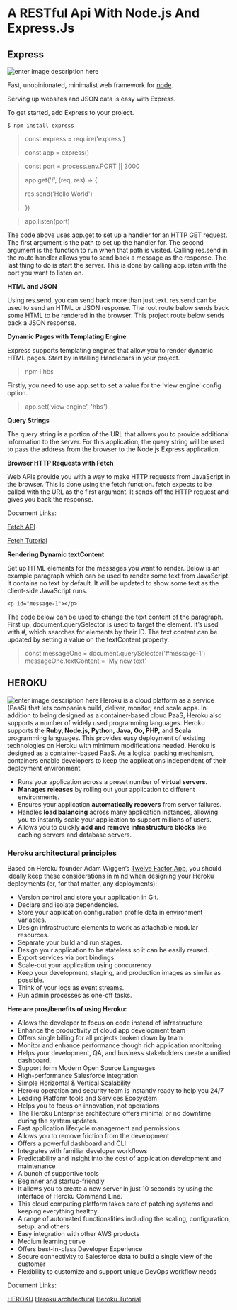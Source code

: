 # A RESTful Api With Node.js And Express.Js

## Express
![enter image description here](https://i.cloudup.com/zfY6lL7eFa-3000x3000.png)

Fast, unopinionated, minimalist web framework for [node](http://nodejs.org/).

Serving up websites and JSON data is easy with Express.

To get started, add Express to your project. 

    $ npm install express

>  const  express  =  require('express')
> 
> const  app  =  express()

> const port = process.env.PORT || 3000
> 
> app.get('/',   (req,  res) => {
> 
>  res.send('Hello World')
> 
> })

> app.listen(port)


The code above uses app.get to set up a handler for an HTTP GET request. The first argument is the path to set up the handler for. The second argument is the function to run when that path is visited. Calling res.send in the route handler allows you to send back a message as the response.  The last thing to do is start the server. This is done by calling app.listen with the port you want to listen on. 

**HTML and JSON**

Using res.send, you can send back more than just text. res.send can be used to send an HTML or JSON response. The root route below sends back some HTML to be rendered in the browser. This project route below sends back a JSON response. 
 
  **Dynamic Pages with Templating Engine**
  
Express supports templating engines that allow you to render dynamic HTML pages. 
Start by installing Handlebars in your project. 

> npm i hbs

Firstly, you need to use app.set to set a value for the 'view engine' config option. 

> app.set('view engine', 'hbs')

**Query Strings** 

The query string is a portion of the URL that allows you to provide additional information to the server. For this application, the query string will be used to pass the address from the browser to the Node.js Express application. 

 **Browser HTTP Requests with Fetch** 
 
Web APIs provide you with a way to make HTTP requests from JavaScript in the browser. This is done using the fetch function. fetch expects to be called with the URL as the first argument. It sends off the HTTP request and gives you back the response. 
 
 Document Links:
 
 [Fetch API](https://developer.mozilla.org/en-US/docs/Web/API/Fetch_API)
 
 [Fetch Tutorial](https://developers.google.com/web/updates/2015/03/introduction-to-fetch)

**Rendering Dynamic textContent**

Set up HTML elements for the messages you want to render. Below is an example paragraph which can be used to render some text from JavaScript. It contains no text by default. It will be updated to show some text as the client-side JavaScript runs. 

    <p id="message-1"></p>
The code below can be used to change the text content of the paragraph. First up, document.querySelector is used to target the element. It’s used with #, which searches for elements by their ID. The text content can be updated by setting a value on the textContent property. 

  

> const messageOne = document.querySelector('#message-1')   
> messageOne.textContent = 'My new text'


## HEROKU
![enter image description here](https://miro.medium.com/max/1710/1*H_nSB0PYTzIxnG9GhNU5vg.jpeg)
Heroku is a cloud platform as a service (PaaS) that lets companies build, deliver, monitor, and scale apps. In addition to being designed as a container-based cloud PaaS, Heroku also supports a number of widely used programming languages. Heroku supports the **Ruby, Node.js, Python, Java, Go, PHP,** and **Scala** programming languages. This provides easy deployment of existing technologies on Heroku with minimum modifications needed.
Heroku is designed as a container-based PaaS. As a logical packing mechanism, containers enable developers to keep the applications independent of their deployment environment.



-   Runs your application across a preset number of  **virtual servers**.
-   **Manages releases**  by rolling out your application to different environments.
-   Ensures your application  **automatically recovers**  from server failures.
-   Handles  **load balancing**  across many application instances, allowing you to instantly scale your application to support millions of users.
-   Allows you to quickly  **add and remove infrastructure blocks**  like caching servers and database servers.



### Heroku architectural principles


Based on Heroku founder Adam Wiggen’s  [Twelve Factor App](https://12factor.net/), you should ideally keep these considerations in mind when designing your Heroku deployments (or, for that matter, any deployments):

-   Version control and store your application in Git.
-   Declare and isolate dependencies.
-   Store your application configuration profile data in environment variables.
-   Design infrastructure elements to work as attachable modular resources.
-   Separate your build and run stages.
-   Design your application to be stateless so it can be easily reused.
-   Export services via port bindings
-   Scale-out your application using concurrency
-   Keep your development, staging, and production images as similar as possible.
-   Think of your logs as event streams.
-   Run admin processes as one-off tasks.


**Here are pros/benefits of using Heroku:**

-   Allows the developer to focus on code instead of infrastructure
-   Enhance the productivity of cloud app development team
-   Offers single billing for all projects broken down by team
-   Monitor and enhance performance though rich application monitoring
-   Helps your development, QA, and business stakeholders create a unified dashboard.
-   Support form Modern Open Source Languages
-   High-performance Salesforce integration
-   Simple Horizontal & Vertical Scalability
-   Heroku operation and security team is instantly ready to help you 24/7
-   Leading Platform tools and Services Ecosystem
-   Helps you to focus on innovation, not operations
-   The Heroku Enterprise architecture offers minimal or no downtime during the system updates.
-   Fast application lifecycle management and permissions
-   Allows you to remove friction from the development
-   Offers a powerful dashboard and CLI
-   Integrates with familiar developer workflows
-   Predictability and insight into the cost of application development and maintenance
-   A bunch of supportive tools
-   Beginner and startup-friendly
-   It allows you to create a new server in just 10 seconds by using the interface of Heroku Command Line.
-   This cloud computing platform takes care of patching systems and keeping everything healthy.
-   A range of automated functionalities including the scaling, configuration, setup, and others
-   Easy integration with other AWS products
-   Medium learning curve
-   Offers best-in-class Developer Experience
-   Secure connectivity to Salesforce data to build a single view of the customer
-   Flexibility to customize and support unique DevOps workflow needs


Document Links:

[HEROKU](https://www.heroku.com/what#a-focus-on-apps)
[Heroku architectural](https://cloudacademy.com/blog/what-is-heroku/)
[Heroku Tutorial](https://www.guru99.com/heroku-vs-aws.html)
 
